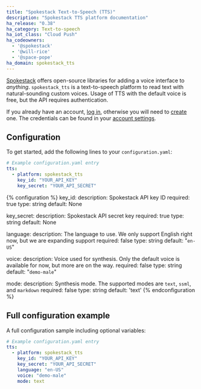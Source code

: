 ```yaml
---
title: "Spokestack Text-to-Speech (TTS)"
description: "Spokestack TTS platform documentation"
ha_release: "0.38"
ha_category: Text-to-speech
ha_iot_class: "Cloud Push"
ha_codeowners:
  - '@spokestack'
  - '@will-rice'
  - '@space-pope'
ha_domain: spokestack_tts
---
```


[Spokestack](https://www.spokestack.io/) offers open-source libraries for adding a voice interface to _anything_. `spokestack_tts` is a text-to-speech platform to read text with natural-sounding custom voices. Usage of TTS with the default voice is free, but the API requires authentication.

If you already have an account, [log in](https://www.spokestack.io/login), otherwise you will need to [create](https://www.spokestack.io/create) one. The credentials can be found in your [account settings](https://www.spokestack.io/account/settings).

## Configuration

To get started, add the following lines to your `configuration.yaml`:

```yaml
# Example configuration.yaml entry
tts:
  - platform: spokestack_tts
    key_id: "YOUR_API_KEY"
    key_secret: "YOUR_API_SECRET"
```

{% configuration %}
key_id:
  description: Spokestack API key ID
  required: true
  type: string
  default: None

key_secret:
  description: Spokestack API secret key
  required: true
  type: string
  default: None

language:
  description: The language to use. We only support English right now, but we are expanding support
  required: false
  type: string
  default: "`en-US`"

voice:
  description: Voice used for synthesis. Only the default voice is available for now, but more are on the way.
  required: false
  type: string
  default: "`demo-male`"

mode:
  description: Synthesis mode. The supported modes are `text`, `ssml`, and `markdown`
  required: false
  type: string
  default: 'text'
{% endconfiguration %}

## Full configuration example

A full configuration sample including optional variables:

```yaml
# Example configuration.yaml entry
tts:
  - platform: spokestack_tts
    key_id: "YOUR_API_KEY"
    key_secret: "YOUR_API_SECRET"
    language: "en-US"
    voice: "demo-male"
    mode: text
```
